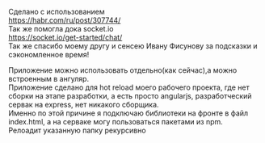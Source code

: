 Сделано с использованием  
https://habr.com/ru/post/307744/  
Так же помогла дока socket.io  
https://socket.io/get-started/chat/  
Так же спасибо моему другу и сенсею Ивану Фисунову за подсказки и сэкономленное время!  
  
Приложение можно использовать отдельно(как сейчас),а можно встроенным в ангуляр.  
Приложение сделано для hot reload моего рабочего проекта, где нет сборки на этапе разработки, а есть просто angularjs, разработческий сервак на express, нет никакого сборщика.  
Именно по этой причине я подключаю библиотеки на фронте в файл index.html, а на серваке могу пользоваться пакетами из npm.   
Релоадит указанную папку рекурсивно